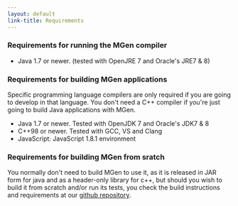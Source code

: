 ```yaml
---
layout: default
link-title: Requirements
---
```

### Requirements for running the MGen compiler

 * Java 1.7 or newer. (tested with OpenJRE 7 and Oracle's JRE7 & 8)


### Requirements for building MGen applications

Specific programming language compilers are only required if you are going to develop in that language. You don't need a C++ compiler if you're just going to build Java applications with MGen.

 * Java 1.7 or newer. Tested with OpenJDK 7 and Oracle's JDK7 & 8
 * C++98 or newer. Tested with GCC, VS and Clang
 * JavaScript: JavaScript 1.8.1 environment


### Requirements for building MGen from sratch

You normally don't need to build MGen to use it, as it is released in JAR form for java and as a header-only library for c++, but should you wish to build it from scratch and/or run its tests, you check the build instructions and requirements at our <a href="https://github.com/culvertsoft/mgen">github repository</a>.


